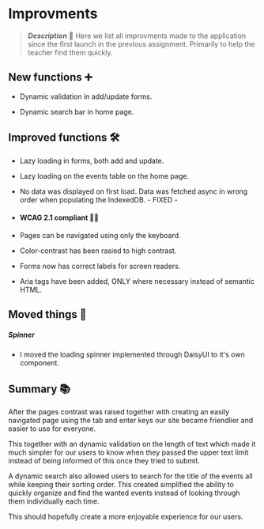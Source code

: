 # Improvments

> **_Description_** 📖 Here we list all improvments made to the application since the first launch in the previous assignment. Primarily to help the teacher find them quickly.

## New functions ➕
- Dynamic validation in add/update forms.

- Dynamic search bar in home page.

## Improved functions 🛠️

- Lazy loading in forms, both add and update.

- Lazy loading on the events table on the home page. 

- No data was displayed on first load. Data was fetched async in wrong order when populating the IndexedDB. - FIXED -



- #### WCAG 2.1 compliant 👨‍🦯
- Pages can be navigated using only the keyboard.
- Color-contrast has been rasied to high contrast. 
- Forms now has correct labels for screen readers. 
- Aria tags have been added, ONLY where necessary instead of semantic HTML.

## Moved things 🚛

##### Spinner
- I moved the loading spinner implemented through DaisyUI to it's own component.

## Summary 📚
After the pages contrast was raised together with creating an easily navigated page using the tab and enter keys our site became friendlier and easier to use for everyone. 

This together with an dynamic validation on the length of text which made it much simpler for our users to know when they passed the upper text limit instead of being informed of this once they tried to submit. 

A dynamic search also allowed users to search for the title of the events all while keeping their sorting order. This created simplified the ability to quickly organize and find the wanted events instead of looking through them individually each time. 

This should hopefully create a more enjoyable experience for our users. 